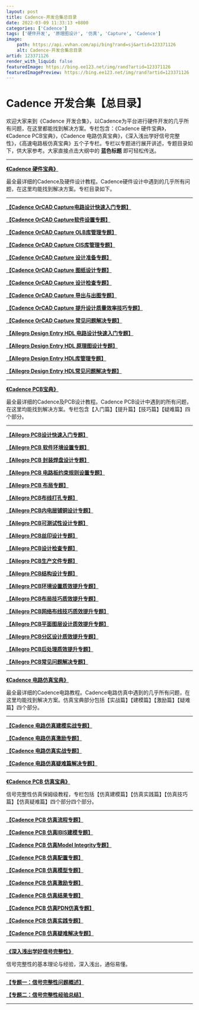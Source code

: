 ```yaml
---
layout: post
title: Cadence-开发合集总目录
date: 2022-03-09 11:33:13 +0800
categories: ['Cadence']
tags: ['硬件开发', '原理图设计', '仿真', 'Capture', 'Cadence']
image:
    path: https://api.vvhan.com/api/bing?rand=sj&artid=123371126
    alt: Cadence-开发合集总目录
artid: 123371126
render_with_liquid: false
featuredImage: https://bing.ee123.net/img/rand?artid=123371126
featuredImagePreview: https://bing.ee123.net/img/rand?artid=123371126
---
```


# Cadence 开发合集【总目录】

欢迎大家来到《Cadence 开发合集》，以Cadence为平台进行硬件开发的几乎所有问题，在这里都能找到解决方案。专栏包含：《Cadence 硬件宝典》，《Cadence PCB宝典》，《Cadence 电路仿真宝典》，《深入浅出学好信号完整性》，《高速电路板仿真宝典》五个子专栏。专栏以专题进行展开讲述，专题目录如下，供大家参考。大家直接点击大纲中的
**蓝色标题**
即可轻松传送。

---

[**《Cadence 硬件宝典》**](https://yingxiaoer.blog.csdn.net/article/details/124508514)

最全最详细的Cadence及硬件设计教程。Cadence硬件设计中遇到的几乎所有问题，在这里均能找到解决方案。专栏目录如下。

---

[**【Cadence OrCAD Capture电路设计快速入门专题】**](https://blog.csdn.net/fydar/article/details/131756510?spm=1001.2014.3001.5501)

[**【Cadence OrCAD Capture软件设置专题】**](https://blog.csdn.net/fydar/article/details/131756720?spm=1001.2014.3001.5501)

[**【Cadence OrCAD Capture OLB库管理专题】**](https://blog.csdn.net/fydar/article/details/131756765?spm=1001.2014.3001.5501)

[**【Cadence OrCAD Capture CIS库管理专题】**](https://blog.csdn.net/fydar/article/details/131756882)

[**【Cadence OrCAD Capture 设计准备专题】**](https://blog.csdn.net/fydar/article/details/131756982)

[**【Cadence OrCAD Capture 图纸设计专题】**](https://blog.csdn.net/fydar/article/details/131757014)

[**【Cadence OrCAD Capture 设计检查专题】**](https://blog.csdn.net/fydar/article/details/131757082)

[**【Cadence OrCAD Capture 导出与出图专题】**](https://blog.csdn.net/fydar/article/details/131757121)

[**【Cadence OrCAD Capture 提升设计质量效率技巧专题】**](https://blog.csdn.net/fydar/article/details/131757332)

[**【Cadence OrCAD Capture 常见问题解决专题】**](https://blog.csdn.net/fydar/article/details/131757354)

[**【Allegro Design Entry HDL 电路设计快速入门专题】**](https://blog.csdn.net/fydar/article/details/131757395)

[**【Allegro Design Entry HDL 原理图设计专题】**](https://blog.csdn.net/fydar/article/details/131757417)

[**【Allegro Design Entry HDL库管理专题】**](https://blog.csdn.net/fydar/article/details/131757435)

[**【Allegro Design Entry HDL常见问题解决专题】**](https://blog.csdn.net/fydar/article/details/131757444?spm=1001.2014.3001.5501)

---

[**《Cadence PCB宝典》**](https://yingxiaoer.blog.csdn.net/article/details/124511087)

最全最详细的Cadence及PCB设计教程。Cadence PCB设计中遇到的所有问题，在这里均能找到解决方案。专栏包含【入门篇】【提升篇】【技巧篇】【疑难篇】四个部分。

---

[**【Allegro PCB设计快速入门专题】**](https://blog.csdn.net/fydar/article/details/130997375)

[**【Allegro PCB 软件环境设置专题】**](https://blog.csdn.net/fydar/article/details/130997510)

[**【Allegro PCB 封装焊盘设计专题】**](https://blog.csdn.net/fydar/article/details/130998562)

[**【Allegro PCB 电路板约束规则设置专题】**](https://blog.csdn.net/fydar/article/details/131277137)

[**【Allegro PCB 布局专题】**](https://blog.csdn.net/fydar/article/details/131277219)

[**【Allegro PCB布线打孔专题】**](https://blog.csdn.net/fydar/article/details/131369556)

[**【Allegro PCB内电层铺铜设计专题】**](https://blog.csdn.net/fydar/article/details/131369647)

[**【Allegro PCB可测试性设计专题】**](https://blog.csdn.net/fydar/article/details/131369666)

[**【Allegro PCB丝印设计专题】**](https://blog.csdn.net/fydar/article/details/131369684)

[**【Allegro PCB设计检查专题】**](https://blog.csdn.net/fydar/article/details/131369801)

[**【Allegro PCB生产文件专题】**](https://blog.csdn.net/fydar/article/details/131753550)

[**【Allegro PCB结构设计专题】**](https://blog.csdn.net/fydar/article/details/131753608)

[**【Allegro PCB环境设置质效提升专题】**](https://blog.csdn.net/fydar/article/details/131754819)

[**【Allegro PCB布局技巧质效提升专题】**](https://blog.csdn.net/fydar/article/details/131754875)

[**【Allegro PCB网络布线技巧质效提升专题】**](https://blog.csdn.net/fydar/article/details/131754953)

[**【Allegro PCB平面图层设计质效提升专题】**](https://blog.csdn.net/fydar/article/details/131755070)

[**【Allegro PCB分区设计质效提升专题】**](https://blog.csdn.net/fydar/article/details/131755171)

[**【Allegro PCB后处理质效提升专题】**](https://blog.csdn.net/fydar/article/details/131755229)

[**【Allegro PCB常见问题解决专题】**](https://blog.csdn.net/fydar/article/details/131755285)

---

[**《Cadence 电路仿真宝典》**](https://yingxiaoer.blog.csdn.net/article/details/124672373)

最全最详细的Cadence电路教程。Cadence电路仿真中遇到的几乎所有问题，在这里均能找到解决方案。仿真宝典部分包括【实战篇】【建模篇】【激励篇】【疑难篇】四个部分。

---

[**【Cadence 电路仿真建模实战专题】**](https://blog.csdn.net/fydar/article/details/131777232?spm=1001.2014.3001.5501)

[**【Cadence 电路仿真激励专题】**](https://blog.csdn.net/fydar/article/details/131777259?spm=1001.2014.3001.5501)

[**【Cadence 电路仿真实战专题】**](https://blog.csdn.net/fydar/article/details/131777151?spm=1001.2014.3001.5501)

[**【Cadence 电路仿真疑难篇解决专题】**](https://blog.csdn.net/fydar/article/details/131777283?spm=1001.2014.3001.5501)

---

[**《Cadence PCB 仿真宝典》**](https://yingxiaoer.blog.csdn.net/article/details/124672556)

信号完整性仿真保姆级教程，专栏包括【仿真建模篇】【仿真实践篇】【仿真技巧篇】【仿真疑难篇】四个部分四个部分。

---

[**【Cadence PCB 仿真流程专题】**](https://blog.csdn.net/fydar/article/details/131777340?spm=1001.2014.3001.5501)

[**【Cadence PCB 仿真IBIS建模专题】**](https://blog.csdn.net/fydar/article/details/131777445?spm=1001.2014.3001.5501)

[**【Cadence PCB 仿真Model Integrity专题】**](https://blog.csdn.net/fydar/article/details/131777455?spm=1001.2014.3001.5501)

[**【Cadence PCB 仿真配置专题】**](https://blog.csdn.net/fydar/article/details/131777472?spm=1001.2014.3001.5501)

[**【Cadence PCB 仿真模型专题】**](https://blog.csdn.net/fydar/article/details/131777483?spm=1001.2014.3001.5501)

[**【Cadence PCB 仿真激励专题】**](https://blog.csdn.net/fydar/article/details/131777493?spm=1001.2014.3001.5501)

[**【Cadence PCB 仿真结果专题】**](https://blog.csdn.net/fydar/article/details/131777509?spm=1001.2014.3001.5501)

[**【Cadence PCB 仿真PDN仿真专题】**](https://blog.csdn.net/fydar/article/details/131777528?spm=1001.2014.3001.5501)

[**【Cadence PCB 仿真实践专题】**](https://blog.csdn.net/fydar/article/details/131777551?spm=1001.2014.3001.5501)

[**【Cadence PCB 仿真疑难解决专题】**](https://blog.csdn.net/fydar/article/details/131777568?spm=1001.2014.3001.5501)

---

[**《深入浅出学好信号完整性》**](https://yingxiaoer.blog.csdn.net/article/details/124672467)

信号完整性的基本理论与经验，深入浅出，通俗易懂。

---

[**【专题一：信号完整性问题概述】**](https://blog.csdn.net/fydar/article/details/131798454)

[**【专题二：信号完整性经验总结】**](https://blog.csdn.net/fydar/article/details/131798559)

---